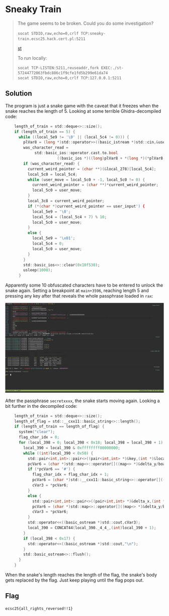 # Sneaky Train

> The game seems to be broken. Could you do some investigation?
>
> `socat STDIO,raw,echo=0,crlf TCP:sneaky-train.ecsc25.hack.cert.pl:5211`
>
> [st](https://hack.cert.pl/files/st-57244772063fbdc886c1f9cfe1fd5b299e61da74)
>
> To run locally:
> ```
> socat TCP-LISTEN:5211,reuseaddr,fork EXEC:./st-57244772063fbdc886c1f9cfe1fd5b299e61da74
> socat STDIO,raw,echo=0,crlf TCP:127.0.0.1:5211
> ```

## Solution
The program is just a snake game with the caveat that it freezes when the snake reaches the length of 5. Looking at some terrible Ghidra-decompiled code:

```c
    length_of_train = std::deque<>::size();
    if (length_of_train == 5) {
      while ((local_5e9 != '\0' || (local_5c4 != 0))) {
        plVar8 = (long *)std::operator>>((basic_istream *)std::cin,&user_input');
        was_character_read =
             std::basic_ios::operator.cast.to.bool
                       ((basic_ios *)((long)plVar8 + *(long *)(*plVar8 + -0x18)));
        if (was_character_read) {
          current_weird_pointer = (char **)(&local_278)[local_5c4];
          local_5c0 = local_5c4;
          while (user_move = local_5c0 + -1, local_5c0 != 0) {
            current_weird_pointer = (char **)*current_weird_pointer;
            local_5c0 = user_move;
          }
          local_3c8 = current_weird_pointer;
          if (*(char *)current_weird_pointer == user_input') {
            local_5e9 = '\0';
            local_5c4 = (local_5c4 + 7) % 10;
            local_5c0 = user_move;
          }
          else {
            local_5e9 = '\x01';
            local_5c4 = 0;
            local_5c0 = user_move;
          }
        }
        std::basic_ios<>::clear(0x10f530);
        usleep(1000);
      }
```

Apparently some 10 obfuscated characters have to be entered to unlock the snake again. Setting a breakpoint at `main+3596`, reaching length 5 and pressing any key after that reveals the whole passphrase loaded in `rax`:

![gdb.png](./media/gdb.png)

After the passphrase `secretxxxx`, the snake starts moving again. Looking a bit further in the decompiled code:

```c
    length_of_train = std::deque<>::size();
    length_of_flag = std::__cxx11::basic_string<>::length();
    if (length_of_train == length_of_flag) {
      system("clear");
      flag_char_idx = 0;
      for (local_398 = 0; local_398 < 0x18; local_398 = local_398 + 1) {
        local_390 = local_390 & 0xffffffff00000000;
        while ((int)local_390 < 0x50) {
          std::pair<int,int>::pair<>((pair<int,int> *)&key,(int *)&local_390,&local_398);
          pcVar6 = (char *)std::map<>::operator[]((map<> *)&delta_y/board,(pair *)&key);
          if (*pcVar6 == '#') {
            flag_char_idx = flag_char_idx + 1;
            pcVar6 = (char *)std::__cxx11::basic_string<>::operator[]((ulong)flag_string);
            cVar3 = *pcVar6;
          }
          else {
            std::pair<int,int>::pair<>((pair<int,int> *)&delta_x,(int *)&local_390,&local_398);
            pcVar6 = (char *)std::map<>::operator[]((map<> *)&delta_y/board,(pair *)&delta_x);
            cVar3 = *pcVar6;
          }
          std::operator<<((basic_ostream *)std::cout,cVar3);
          local_390 = CONCAT44(local_390._4_4_,(int)local_390 + 1);
        }
        if (local_398 < 0x17) {
          std::operator<<((basic_ostream *)std::cout,"\n");
        }
        std::basic_ostream<>::flush();
      }
    }
```

When the snake's length reaches the length of the flag, the snake's body gets replaced by the flag. Just keep playing until the flag pops out.

## Flag
`ecsc25{all_rights_reversed!!1}`
